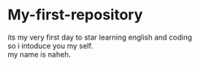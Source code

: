 # My-first-repository
its my very first day to star learning english and coding<br>
so i intoduce you my self.<br>
my name is naheh.

